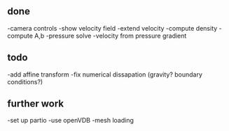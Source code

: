 ## done
-camera controls
-show velocity field
-extend velocity
-compute density
-compute A,b
-pressure solve
-velocity from pressure gradient

## todo
-add affine transform
-fix numerical dissapation (gravity? boundary conditions?)

## further work
-set up partio
-use openVDB
-mesh loading